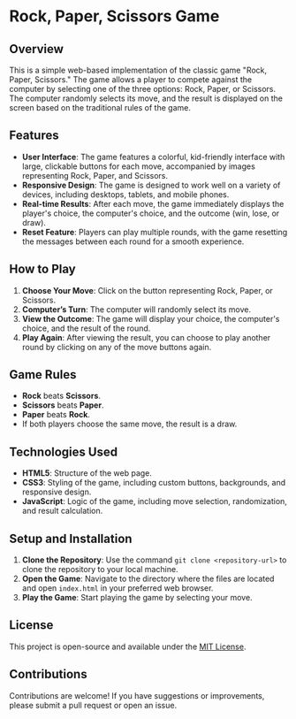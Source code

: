 # Rock, Paper, Scissors Game

## Overview

This is a simple web-based implementation of the classic game "Rock, Paper, Scissors." The game allows a player to compete against the computer by selecting one of the three options: Rock, Paper, or Scissors. The computer randomly selects its move, and the result is displayed on the screen based on the traditional rules of the game.

## Features

- **User Interface**: The game features a colorful, kid-friendly interface with large, clickable buttons for each move, accompanied by images representing Rock, Paper, and Scissors.
- **Responsive Design**: The game is designed to work well on a variety of devices, including desktops, tablets, and mobile phones.
- **Real-time Results**: After each move, the game immediately displays the player's choice, the computer's choice, and the outcome (win, lose, or draw).
- **Reset Feature**: Players can play multiple rounds, with the game resetting the messages between each round for a smooth experience.

## How to Play

1. **Choose Your Move**: Click on the button representing Rock, Paper, or Scissors.
2. **Computer’s Turn**: The computer will randomly select its move.
3. **View the Outcome**: The game will display your choice, the computer's choice, and the result of the round.
4. **Play Again**: After viewing the result, you can choose to play another round by clicking on any of the move buttons again.

## Game Rules

- **Rock** beats **Scissors**.
- **Scissors** beats **Paper**.
- **Paper** beats **Rock**.
- If both players choose the same move, the result is a draw.

## Technologies Used

- **HTML5**: Structure of the web page.
- **CSS3**: Styling of the game, including custom buttons, backgrounds, and responsive design.
- **JavaScript**: Logic of the game, including move selection, randomization, and result calculation.

## Setup and Installation

1. **Clone the Repository**: Use the command `git clone <repository-url>` to clone the repository to your local machine.
2. **Open the Game**: Navigate to the directory where the files are located and open `index.html` in your preferred web browser.
3. **Play the Game**: Start playing the game by selecting your move.

## License

This project is open-source and available under the [MIT License](LICENSE).

## Contributions

Contributions are welcome! If you have suggestions or improvements, please submit a pull request or open an issue.
